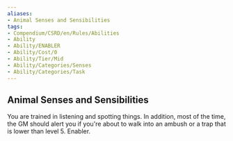 ```yaml
---
aliases:
- Animal Senses and Sensibilities
tags:
- Compendium/CSRD/en/Rules/Abilities
- Ability
- Ability/ENABLER
- Ability/Cost/0
- Ability/Tier/Mid
- Ability/Categories/Senses
- Ability/Categories/Task
---
```


  
## Animal Senses and Sensibilities  
You are trained in listening and spotting things. In addition, most of the time, the GM should alert you if you're about to walk into an ambush or a trap that is lower than level 5. Enabler.